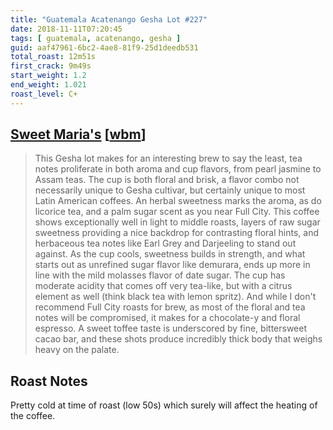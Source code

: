 ```yaml
---
title: "Guatemala Acatenango Gesha Lot #227"
date: 2018-11-11T07:20:45
tags: [ guatemala, acatenango, gesha ]
guid: aaf47961-6bc2-4ae8-81f9-25d1deedb531
total_roast: 12m51s
first_crack: 9m49s
start_weight: 1.2
end_weight: 1.021
roast_level: C+
---
```


## [Sweet Maria's][sm] [[wbm][wbm]]

[sm]: https://www.sweetmarias.com/guatemala-acatenango-gesha-lot-227.html

[wbm]: https://web.archive.org/web/20180810132905/https://www.sweetmarias.com/guatemala-acatenango-gesha-lot-227.html

> This Gesha lot makes for an interesting brew to say the least, tea notes
> proliferate in both aroma and cup flavors, from pearl jasmine to Assam teas.
> The cup is both floral and brisk, a flavor combo not necessarily unique to
> Gesha cultivar, but certainly unique to most Latin American coffees. An herbal
> sweetness marks the aroma, as do licorice tea, and a palm sugar scent as you
> near Full City. This coffee shows exceptionally well in light to middle
> roasts, layers of raw sugar sweetness providing a nice backdrop for
> contrasting floral hints, and herbaceous tea notes like Earl Grey and
> Darjeeling to stand out against. As the cup cools, sweetness builds in
> strength, and what starts out as unrefined sugar flavor like demurara, ends up
> more in line with the mild molasses flavor of date sugar. The cup has moderate
> acidity that comes off very tea-like, but with a citrus element as well (think
> black tea with lemon spritz).  And while I don't recommend Full City roasts
> for brew, as most of the floral and tea notes will be compromised, it makes
> for a chocolate-y and floral espresso. A sweet toffee taste is underscored by
> fine, bittersweet cacao bar, and these shots produce incredibly thick body
> that weighs heavy on the palate.

## Roast Notes

Pretty cold at time of roast (low 50s) which surely will affect the heating of
the coffee.
